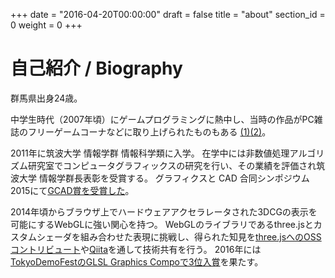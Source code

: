 +++
date = "2016-04-20T00:00:00"
draft = false
title = "about"
section_id = 0
weight = 0
+++

# 自己紹介 / Biography

群馬県出身24歳。

中学生時代（2007年頃）にゲームプログラミングに熱中し、当時の作品がPC雑誌のフリーゲームコーナなどに取り上げられたものもある [(1)](http://gmr.blog.shinobi.jp/-%E7%A7%81%E3%81%AE%E3%83%A1%E3%83%A2-%E8%87%AA%E6%85%A2/windows100-%2012%E6%9C%88%E5%8F%B7%E3%80%80%E6%8E%B2%E8%BC%89)[(2)](http://gmr.blog.shinobi.jp/-%E7%A7%81%E3%81%AE%E3%83%A1%E3%83%A2-%E8%87%AA%E6%85%A2/windows100-%205%E6%9C%88%E5%8F%B7%E3%80%80%E6%8E%B2%E8%BC%89)。

2011年に筑波大学 情報学群 情報科学類に入学。
在学中には非数値処理アルゴリズム研究室でコンピュータグラフィックスの研究を行い、その業績を評価され筑波大学 情報学群長表彰を受賞する。
グラフィクスと CAD 合同シンポジウム 2015にて[GCAD賞を受賞した](http://www.ipsj-gcad.sakura.ne.jp/%CD%A5%BD%A8%B8%A6%B5%E6%C8%AF%C9%BD%BE%DE.html#q23e1b1c)。

2014年頃からブラウザ上でハードウェアアクセラレータされた3DCGの表示を可能にするWebGLに強い関心を持つ。
WebGLのライブラリであるthree.jsとカスタムシェーダを組み合わせた表現に挑戦し、得られた知見を[three.jsへのOSSコントリビュート](https://github.com/mrdoob/three.js/pulls?q=is%3Apr+author%3Agam0022+is%3Aclosed)や[Qiita](http://qiita.com/gam0022/items/9875480d33e03fe2113c)を通して技術共有を行う。
2016年には[TokyoDemoFestのGLSL Graphics Compoで3位入賞](http://gam0022.net/blog/2016/02/24/tokyo-demo-fest/)を果たす。
